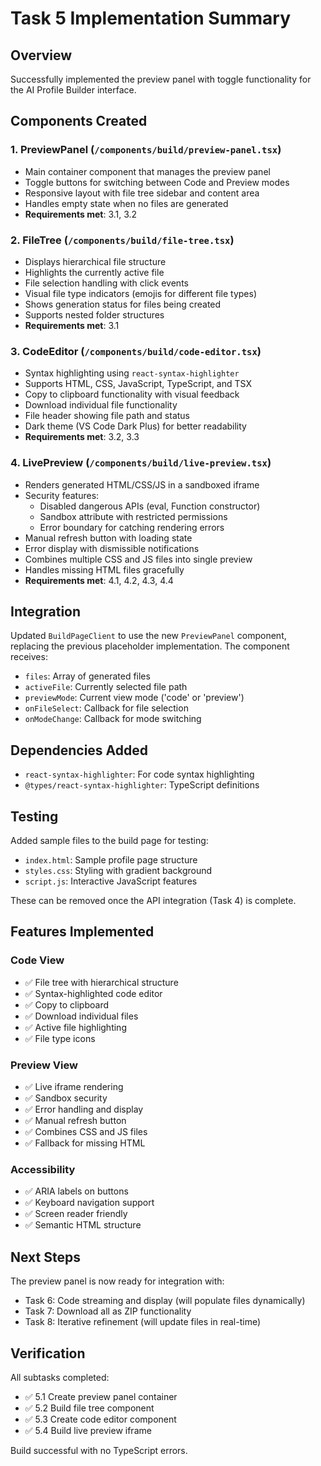 # Task 5 Implementation Summary

## Overview
Successfully implemented the preview panel with toggle functionality for the AI Profile Builder interface.

## Components Created

### 1. PreviewPanel (`/components/build/preview-panel.tsx`)
- Main container component that manages the preview panel
- Toggle buttons for switching between Code and Preview modes
- Responsive layout with file tree sidebar and content area
- Handles empty state when no files are generated
- **Requirements met**: 3.1, 3.2

### 2. FileTree (`/components/build/file-tree.tsx`)
- Displays hierarchical file structure
- Highlights the currently active file
- File selection handling with click events
- Visual file type indicators (emojis for different file types)
- Shows generation status for files being created
- Supports nested folder structures
- **Requirements met**: 3.1

### 3. CodeEditor (`/components/build/code-editor.tsx`)
- Syntax highlighting using `react-syntax-highlighter`
- Supports HTML, CSS, JavaScript, TypeScript, and TSX
- Copy to clipboard functionality with visual feedback
- Download individual file functionality
- File header showing file path and status
- Dark theme (VS Code Dark Plus) for better readability
- **Requirements met**: 3.2, 3.3

### 4. LivePreview (`/components/build/live-preview.tsx`)
- Renders generated HTML/CSS/JS in a sandboxed iframe
- Security features:
  - Disabled dangerous APIs (eval, Function constructor)
  - Sandbox attribute with restricted permissions
  - Error boundary for catching rendering errors
- Manual refresh button with loading state
- Error display with dismissible notifications
- Combines multiple CSS and JS files into single preview
- Handles missing HTML files gracefully
- **Requirements met**: 4.1, 4.2, 4.3, 4.4

## Integration

Updated `BuildPageClient` to use the new `PreviewPanel` component, replacing the previous placeholder implementation. The component receives:
- `files`: Array of generated files
- `activeFile`: Currently selected file path
- `previewMode`: Current view mode ('code' or 'preview')
- `onFileSelect`: Callback for file selection
- `onModeChange`: Callback for mode switching

## Dependencies Added
- `react-syntax-highlighter`: For code syntax highlighting
- `@types/react-syntax-highlighter`: TypeScript definitions

## Testing
Added sample files to the build page for testing:
- `index.html`: Sample profile page structure
- `styles.css`: Styling with gradient background
- `script.js`: Interactive JavaScript features

These can be removed once the API integration (Task 4) is complete.

## Features Implemented

### Code View
- ✅ File tree with hierarchical structure
- ✅ Syntax-highlighted code editor
- ✅ Copy to clipboard
- ✅ Download individual files
- ✅ Active file highlighting
- ✅ File type icons

### Preview View
- ✅ Live iframe rendering
- ✅ Sandbox security
- ✅ Error handling and display
- ✅ Manual refresh button
- ✅ Combines CSS and JS files
- ✅ Fallback for missing HTML

### Accessibility
- ✅ ARIA labels on buttons
- ✅ Keyboard navigation support
- ✅ Screen reader friendly
- ✅ Semantic HTML structure

## Next Steps
The preview panel is now ready for integration with:
- Task 6: Code streaming and display (will populate files dynamically)
- Task 7: Download all as ZIP functionality
- Task 8: Iterative refinement (will update files in real-time)

## Verification
All subtasks completed:
- ✅ 5.1 Create preview panel container
- ✅ 5.2 Build file tree component
- ✅ 5.3 Create code editor component
- ✅ 5.4 Build live preview iframe

Build successful with no TypeScript errors.
